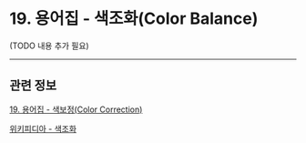 # 19. 용어집 - 색조화(Color Balance)

(TODO 내용 추가 필요)

***

## 관련 정보

[19. 용어집 - 색보정(Color Correction)](./19-glossaryx-color_correction.md)

[위키피디아 - 색조화](https://ko.wikipedia.org/wiki/%EC%83%89%EC%A1%B0%ED%99%94)